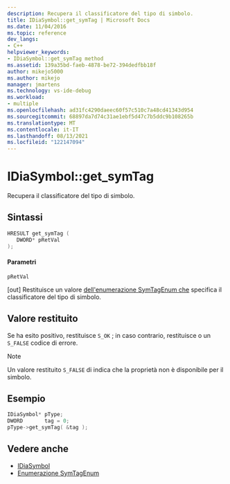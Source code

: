 ```yaml
---
description: Recupera il classificatore del tipo di simbolo.
title: IDiaSymbol::get_symTag | Microsoft Docs
ms.date: 11/04/2016
ms.topic: reference
dev_langs:
- C++
helpviewer_keywords:
- IDiaSymbol::get_symTag method
ms.assetid: 139a35bd-faeb-4878-be72-394dedfbb18f
author: mikejo5000
ms.author: mikejo
manager: jmartens
ms.technology: vs-ide-debug
ms.workload:
- multiple
ms.openlocfilehash: ad31fc4290daeec60f57c510c7a48cd41343d954
ms.sourcegitcommit: 68897da7d74c31ae1ebf5d47c7b5ddc9b108265b
ms.translationtype: MT
ms.contentlocale: it-IT
ms.lasthandoff: 08/13/2021
ms.locfileid: "122147094"
---
```

# <a name="idiasymbolget_symtag"></a>IDiaSymbol::get_symTag
Recupera il classificatore del tipo di simbolo.

## <a name="syntax"></a>Sintassi

```C++
HRESULT get_symTag ( 
   DWORD* pRetVal
);
```

#### <a name="parameters"></a>Parametri
 `pRetVal`

[out] Restituisce un valore [dell'enumerazione SymTagEnum che](../../debugger/debug-interface-access/symtagenum.md) specifica il classificatore del tipo di simbolo.

## <a name="return-value"></a>Valore restituito
 Se ha esito positivo, restituisce `S_OK` ; in caso contrario, restituisce o un `S_FALSE` codice di errore.

> [!NOTE]
> Un valore restituito `S_FALSE` di indica che la proprietà non è disponibile per il simbolo.

## <a name="example"></a>Esempio

```C++
IDiaSymbol* pType;
DWORD       tag = 0;
pType->get_symTag( &tag );
```

## <a name="see-also"></a>Vedere anche
- [IDiaSymbol](../../debugger/debug-interface-access/idiasymbol.md)
- [Enumerazione SymTagEnum](../../debugger/debug-interface-access/symtagenum.md)
